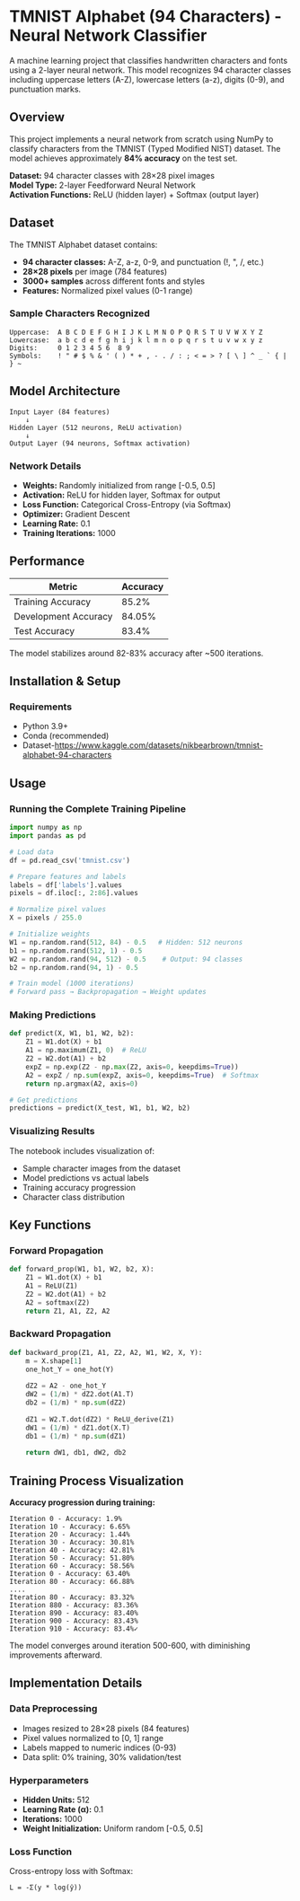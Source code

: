 # TMNIST Alphabet (94 Characters) - Neural Network Classifier

A machine learning project that classifies handwritten characters and fonts using a 2-layer neural network. This model recognizes 94 character classes including uppercase letters (A-Z), lowercase letters (a-z), digits (0-9), and punctuation marks.

## Overview

This project implements a neural network from scratch using NumPy to classify characters from the TMNIST (Typed Modified NIST) dataset. The model achieves approximately **84% accuracy** on the test set.

**Dataset:** 94 character classes with 28×28 pixel images  
**Model Type:** 2-layer Feedforward Neural Network  
**Activation Functions:** ReLU (hidden layer) + Softmax (output layer)

## Dataset

The TMNIST Alphabet dataset contains:
- **94 character classes:** A-Z, a-z, 0-9, and punctuation (!, ", /, etc.)
- **28×28 pixels** per image (784 features)
- **3000+ samples** across different fonts and styles
- **Features:** Normalized pixel values (0-1 range)

### Sample Characters Recognized
```
Uppercase:  A B C D E F G H I J K L M N O P Q R S T U V W X Y Z
Lowercase:  a b c d e f g h i j k l m n o p q r s t u v w x y z
Digits:     0 1 2 3 4 5 6  8 9
Symbols:    ! " # $ % & ' ( ) * + , - . / : ; < = > ? [ \ ] ^ _ ` { | } ~
```

## Model Architecture
```
Input Layer (84 features)
    ↓
Hidden Layer (512 neurons, ReLU activation)
    ↓
Output Layer (94 neurons, Softmax activation)
```

### Network Details
- **Weights:** Randomly initialized from range [-0.5, 0.5]
- **Activation:** ReLU for hidden layer, Softmax for output
- **Loss Function:** Categorical Cross-Entropy (via Softmax)
- **Optimizer:** Gradient Descent
- **Learning Rate:** 0.1
- **Training Iterations:** 1000

## Performance

| Metric | Accuracy |
|--------|----------|
| Training Accuracy | 85.2% |
| Development Accuracy | 84.05% |
| Test Accuracy | 83.4% |

The model stabilizes around 82-83% accuracy after ~500 iterations.

## Installation & Setup

### Requirements
- Python 3.9+
- Conda (recommended)
- Dataset-https://www.kaggle.com/datasets/nikbearbrown/tmnist-alphabet-94-characters

## Usage

### Running the Complete Training Pipeline
```python
import numpy as np
import pandas as pd

# Load data
df = pd.read_csv('tmnist.csv')

# Prepare features and labels
labels = df['labels'].values
pixels = df.iloc[:, 2:86].values

# Normalize pixel values
X = pixels / 255.0

# Initialize weights
W1 = np.random.rand(512, 84) - 0.5   # Hidden: 512 neurons
b1 = np.random.rand(512, 1) - 0.5
W2 = np.random.rand(94, 512) - 0.5    # Output: 94 classes
b2 = np.random.rand(94, 1) - 0.5

# Train model (1000 iterations)
# Forward pass → Backpropagation → Weight updates
```

### Making Predictions
```python
def predict(X, W1, b1, W2, b2):
    Z1 = W1.dot(X) + b1
    A1 = np.maximum(Z1, 0)  # ReLU
    Z2 = W2.dot(A1) + b2
    expZ = np.exp(Z2 - np.max(Z2, axis=0, keepdims=True))
    A2 = expZ / np.sum(expZ, axis=0, keepdims=True)  # Softmax
    return np.argmax(A2, axis=0)

# Get predictions
predictions = predict(X_test, W1, b1, W2, b2)
```

### Visualizing Results

The notebook includes visualization of:
- Sample character images from the dataset
- Model predictions vs actual labels
- Training accuracy progression
- Character class distribution

## Key Functions

### Forward Propagation
```python
def forward_prop(W1, b1, W2, b2, X):
    Z1 = W1.dot(X) + b1
    A1 = ReLU(Z1)
    Z2 = W2.dot(A1) + b2
    A2 = softmax(Z2)
    return Z1, A1, Z2, A2
```

### Backward Propagation
```python
def backward_prop(Z1, A1, Z2, A2, W1, W2, X, Y):
    m = X.shape[1]
    one_hot_Y = one_hot(Y)
    
    dZ2 = A2 - one_hot_Y
    dW2 = (1/m) * dZ2.dot(A1.T)
    db2 = (1/m) * np.sum(dZ2)
    
    dZ1 = W2.T.dot(dZ2) * ReLU_derive(Z1)
    dW1 = (1/m) * dZ1.dot(X.T)
    db1 = (1/m) * np.sum(dZ1)
    
    return dW1, db1, dW2, db2
```


## Training Process Visualization

**Accuracy progression during training:**
```
Iteration 0 - Accuracy: 1.9%
Iteration 10 - Accuracy: 6.65%
Iteration 20 - Accuracy: 1.44%
Iteration 30 - Accuracy: 30.81%
Iteration 40 - Accuracy: 42.81%
Iteration 50 - Accuracy: 51.80%
Iteration 60 - Accuracy: 58.56%
Iteration 0 - Accuracy: 63.40%
Iteration 80 - Accuracy: 66.88%
....
Iteration 80 - Accuracy: 83.32%
Iteration 880 - Accuracy: 83.36%
Iteration 890 - Accuracy: 83.40%
Iteration 900 - Accuracy: 83.43%
Iteration 910 - Accuracy: 83.4%✓
```

The model converges around iteration 500-600, with diminishing improvements afterward.

## Implementation Details

### Data Preprocessing
- Images resized to 28×28 pixels (84 features)
- Pixel values normalized to [0, 1] range
- Labels mapped to numeric indices (0-93)
- Data split: 0% training, 30% validation/test

### Hyperparameters
- **Hidden Units:** 512
- **Learning Rate (α):** 0.1
- **Iterations:** 1000
- **Weight Initialization:** Uniform random [-0.5, 0.5]

### Loss Function
Cross-entropy loss with Softmax:
```
L = -Σ(y * log(ŷ))
```



